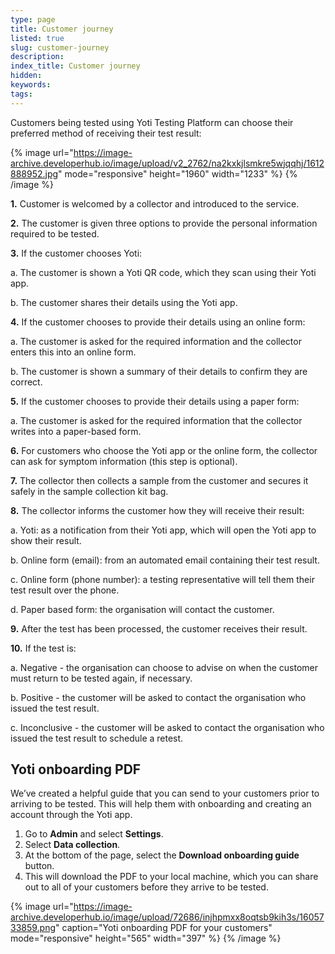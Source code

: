```yaml
---
type: page
title: Customer journey
listed: true
slug: customer-journey
description: 
index_title: Customer journey
hidden: 
keywords: 
tags: 
---
```


Customers being tested using Yoti Testing Platform can choose their preferred method of receiving their test result:

{% image url="https://image-archive.developerhub.io/image/upload/v2_2762/na2kxkjlsmkre5wjqqhj/1612888952.jpg" mode="responsive" height="1960" width="1233" %}
{% /image %}

**1.** Customer is welcomed by a collector and introduced to the service.

**2.** The customer is given three options to provide the personal information required to be tested.

**3.** If the customer chooses Yoti:

a. The customer is shown a Yoti QR code, which they scan using their Yoti app.

b. The customer shares their details using the Yoti app.

**4.** If the customer chooses to provide their details using an online form:

a. The customer is asked for the required information and the collector enters this into an online form.

b. The customer is shown a summary of their details to confirm they are correct.

**5.** If the customer chooses to provide their details using a paper form:

a. The customer is asked for the required information that the collector writes into a paper-based form.

**6.** For customers who choose the Yoti app or the online form, the collector can ask for symptom information (this step is optional).

**7.** The collector then collects a sample from the customer and secures it safely in the sample collection kit bag.

**8.** The collector informs the customer how they will receive their result:

a. Yoti: as a notification from their Yoti app, which will open the Yoti app to show their result.

b. Online form (email): from an automated email containing their test result.

c. Online form (phone number): a testing representative will tell them their test result over the phone.

d. Paper based form: the organisation will contact the customer.

**9.** After the test has been processed, the customer receives their result.

**10.** If the test is:

a. Negative - the organisation can choose to advise on when the customer must return to be tested again, if necessary.

b. Positive - the customer will be asked to contact the organisation who issued the test result.

c. Inconclusive - the customer will be asked to contact the organisation who issued the test result to schedule a retest.

## Yoti onboarding PDF

We’ve created a helpful guide that you can send to your customers prior to arriving to be tested. This will help them with onboarding and creating an account through the Yoti app.

1. Go to **Admin** and select **Settings**.
2. Select **Data collection**.
3. At the bottom of the page, select the **Download onboarding guide** button.
4. This will download the PDF to your local machine, which you can share out to all of your customers before they arrive to be tested.

{% image url="https://image-archive.developerhub.io/image/upload/72686/injhpmxx8oqtsb9kih3s/1605733859.png" caption="Yoti onboarding PDF for your customers" mode="responsive" height="565" width="397" %}
{% /image %}